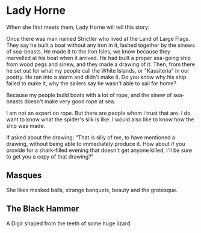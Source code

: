# Lady Horne

When she first meets them, Lady Horne will tell this story:

Once there was man named Strictler who lived at the Land of Large Flags. They say he built a boat without any iron in it, lashed together by the sinews of sea-beasts. He made it to the Iron Isles, we know because they marvelled at his boat when it arrived. He had built a proper sea-going ship from wood pegs and sinew, and they made a drawing of it. Then, from there he set out for what my people call the White Islands, or "Kassiteria" in our poetry. He ran into a storm and didn't make it. Do you know why his ship failed to make it, why the sailers say he wasn't able to sail for home?

Because my people build boats with a lot of rope, and the sinew of sea-beasts doesn't make very good rope at sea.

I am not an expert on rope. But there are people whom I trust that are. I do want to know what the spider's silk is like. I would also like to know how the ship was made.

If asked about the drawing: "That is silly of me, to have mentioned a drawing, without being able to immediately produce it. How about if you provide for a shark-filled evening that doesn't get anyone killed, I'll be sure to get you a copy of that drawing?"

## Masques

She likes masked balls, strange banquets, beauty and the grotesque. 

## The Black Hammer

A Digir shaped from the teeth of some huge lizard. 

